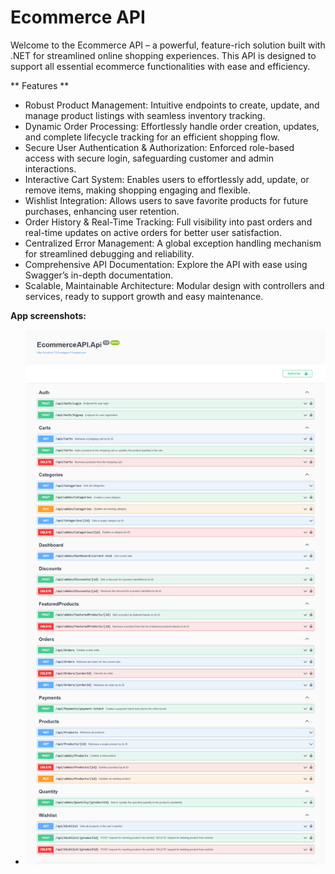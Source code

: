 # Ecommerce API
Welcome to the Ecommerce API – a powerful, feature-rich solution built with .NET for streamlined online shopping experiences. This API is designed to support all essential ecommerce functionalities with ease and efficiency.

** Features **
- Robust Product Management: Intuitive endpoints to create, update, and manage product listings with seamless inventory tracking.
- Dynamic Order Processing: Effortlessly handle order creation, updates, and complete lifecycle tracking for an efficient shopping flow.
- Secure User Authentication & Authorization: Enforced role-based access with secure login, safeguarding customer and admin interactions.
- Interactive Cart System: Enables users to effortlessly add, update, or remove items, making shopping engaging and flexible.
- Wishlist Integration: Allows users to save favorite products for future purchases, enhancing user retention.
- Order History & Real-Time Tracking: Full visibility into past orders and real-time updates on active orders for better user satisfaction.
- Centralized Error Management: A global exception handling mechanism for streamlined debugging and reliability.
- Comprehensive API Documentation: Explore the API with ease using Swagger’s in-depth documentation.
- Scalable, Maintainable Architecture: Modular design with controllers and services, ready to support growth and easy maintenance.

**App screenshots:**
- ![](https://github.com/shuvabiswas12/EcommerceAPI/blob/master/EcommerceAPI.Utilities/ecomm_api.png)
